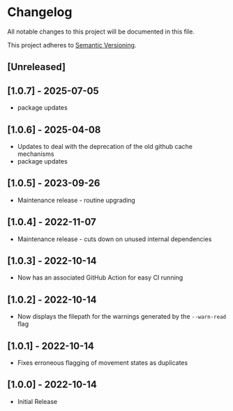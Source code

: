 # Changelog

All notable changes to this project will be documented in this file.

This project adheres to [Semantic Versioning](https://semver.org).

## [Unreleased]

## [1.0.7] - 2025-07-05
* package updates

## [1.0.6] - 2025-04-08
* Updates to deal with the deprecation of the old github cache mechanisms
* package updates

## [1.0.5] - 2023-09-26

* Maintenance release - routine upgrading

## [1.0.4] - 2022-11-07

* Maintenance release - cuts down on unused internal dependencies

## [1.0.3] - 2022-10-14

* Now has an associated GitHub Action for easy CI running

## [1.0.2] - 2022-10-14

* Now displays the filepath for the warnings generated by the `--warn-read` flag

## [1.0.1] - 2022-10-14

* Fixes erroneous flagging of movement states as duplicates

## [1.0.0] - 2022-10-14

* Initial Release